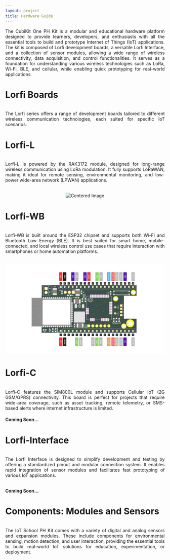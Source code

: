 ```yaml
---
layout: project
title: Hardware Guide
---
```


<p style="text-align:justify;margin-bottom:2rem;">
  The CubiKit One PH Kit is a modular and educational hardware platform designed to provide learners, developers, and enthusiasts with all the essential tools to build and prototype Internet of Things (IoT) applications. The kit is composed of Lorfi development boards, a versatile Lorfi Interface, and a collection of sensor modules, allowing a wide range of wireless connectivity, data acquisition, and control functionalities. It serves as a foundation for understanding various wireless technologies such as LoRa, Wi-Fi, BLE, and cellular, while enabling quick prototyping for real-world applications.
</p>

# <span style="display:inline-block;margin-bottom:1rem;">Lorfi Boards</span>

<p style="text-align:justify;margin-bottom:2rem;">
    The Lorfi series offers a range of development boards tailored to different wireless communication technologies, each suited for specific IoT scenarios.
</p>

# <span style="display:inline-block;margin-bottom:1rem;">Lorfi-L</span>

<p style="text-align:justify;margin-bottom:2rem;">
    Lorfi-L is powered by the RAK3172 module, designed for long-range wireless communication using LoRa modulation. It fully supports LoRaWAN, making it ideal for remote sensing, environmental monitoring, and low-power wide-area network (LPWAN) applications.
</p>

<p style="text-align: center;">
  <img src="\assets\Images\LORFI_Components\Lorfi-Boards\LORFI_L" alt="Centered Image" width="900" />
</p>

# <span style="display:inline-block;margin-bottom:1rem;">Lorfi-WB</span>

<p style="text-align:justify;margin-bottom:2rem;">
    Lorfi-WB is built around the ESP32 chipset and supports both Wi-Fi and Bluetooth Low Energy (BLE). It is best suited for smart home, mobile-connected, and local wireless control use cases that require interaction with smartphones or home automation platforms.
</p>

<p style="text-align: center;">
  <img src="\assets\Images\LORFI_Components\Lorfi-Boards\LORFI_WB.jpg" alt="Centered Image" width="900" />
</p>

# <span style="display:inline-block;margin-bottom:1rem;">Lorfi-C</span>

<p style="text-align:justify;margin-bottom:1rem;">
    Lorfi-C features the SIM800L module and supports Cellular IoT (2G GSM/GPRS) connectivity. This board is perfect for projects that require wide-area coverage, such as asset tracking, remote telemetry, or SMS-based alerts where internet infrastructure is limited.
</p>

<h4>Coming Soon...</h4>

# <span style="display:inline-block;margin-bottom:1rem;">Lorfi-Interface</span>

<p style="text-align:justify;margin-bottom:2rem;">
    The Lorfi Interface is designed to simplify development and testing by offering a standardized pinout and modular connection system. It enables rapid integration of sensor modules and facilitates fast prototyping of various IoT applications.
</p>

<h4>Coming Soon...</h4>

# <span style="display:inline-block;margin-bottom:1rem;">Components: Modules and Sensors</span>

<p style="text-align:justify;margin-bottom:2rem;">
    The IoT School PH Kit comes with a variety of digital and analog sensors and expansion modules. These include components for environmental sensing, motion detection, and user interaction, providing the essential tools to build real-world IoT solutions for education, experimentation, or deployment.
</p>
